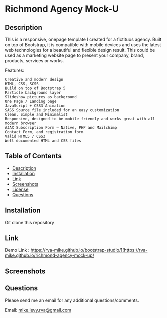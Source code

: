 # Richmond Agency Mock-U

  ## Description
This is a responsive, onepage template I created for a fictituos agency. Built on top of Bootstrap, it is compatible with mobile devices and uses the latest web technologies for a beautiful and flexible design result. This could be used as a marketing website page to present your company, brand, products, services or works.

Features:

    Creative and modern design
    HTML, CSS, SCSS
    Build on top of Bootstrap 5
    Particle background layer
    Slideshow pictures as background
    One Page / Landing page
    JavaScript + CSS3 Animation
    SASS Source file included for an easy customization
    Clean, Simple and Minimalist
    Responsive, designed to be mobile friendly and works great with all modern browser
    AJAX Subscription Form – Native, PHP and Mailchimp
    Contact Form, and registration form
    Valid HTML5 / CSS3
    Well documented HTML and CSS files

  
  ## Table of Contents
  * [Description](#description)
  * [Installation](#installation)
  * [Link](#link)
  * [Screenshots](#screenshots)
  * [License](#license)
  * [Questions](#questions)

  ## Installation
  
  Git clone this repository 

  ## Link 
  
  Demo Link : https://rva-mike.github.io/bootstrap-studio/](https://rva-mike.github.io/richmond-agency-mock-up/

  
  ## Screenshots




  ## Questions
  Please send me an email for any additional questions/comments.

  Email: mike.levy.rva@gmail.com





